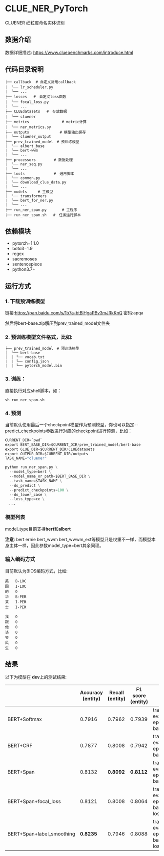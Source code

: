 # CLUE_NER_PyTorch

CLUENER 细粒度命名实体识别

## 数据介绍

数据详细描述: https://www.cluebenchmarks.com/introduce.html

## 代码目录说明

```text
├── callback  # 自定义常用callback
|  └── lr_scheduler.py　　
|  └── ...
├── losses   #　自定义loss函数
|  └── focal_loss.py　
|  └── ...
├── CLUEdatasets   #　存放数据
|  └── cluener　　　
├── metrics　　　　　　　　　# metric计算
|  └── ner_metrics.py　　　
├── outputs              # 模型输出保存
|  └── cluener_output
├── prev_trained_model　# 预训练模型
|  └── albert_base
|  └── bert-wwm
|  └── ...
├── processors　　　　　# 数据处理
|  └── ner_seq.py
|  └── ...
├── tools　　　　　　　　#　通用脚本
|  └── common.py
|  └── download_clue_data.py
|  └── ...
├── models　　　# 主模型
|  └── transformers
|  └── bert_for_ner.py
|  └── ...
├── run_ner_span.py       # 主程序
├── run_ner_span.sh   #　任务运行脚本
```
## 依赖模块

* pytorch=1.1.0
* boto3=1.9
* regex
* sacremoses
* sentencepiece
* python3.7+

## 运行方式

### 1. 下载预训练模型

链接:https://pan.baidu.com/s/1b7a-btBIHgaPBv3mJRkKnQ  密码:apqa

然后将bert-base.zip解压到prev_trained_model文件夹

### 2. 预训练模型文件格式，比如:
```text
├── prev_trained_model　# 预训练模型
|  └── bert-base
|  | └── vocab.txt
|  | └── config.json
|  | └── pytorch_model.bin
```
### 3. 训练：

直接执行对应shell脚本，如：
```shell
sh run_ner_span.sh
```

### 4. 预测

当前默认使用最后一个checkpoint模型作为预测模型，你也可以指定--predict_checkpoints参数进行对应的checkpoint进行预测，比如：

```python
CURRENT_DIR=`pwd`
export BERT_BASE_DIR=$CURRENT_DIR/prev_trained_model/bert-base
export GLUE_DIR=$CURRENT_DIR/CLUEdatasets
export OUTPUR_DIR=$CURRENT_DIR/outputs
TASK_NAME="cluener"

python run_ner_span.py \
  --model_type=bert \
  --model_name_or_path=$BERT_BASE_DIR \
  --task_name=$TASK_NAME \
  --do_predict \
  --predict_checkpoints=100 \
  --do_lower_case \
  --loss_type=ce \
　...
```
### 模型列表

model_type目前支持**bert**和**albert**

**注意**: bert ernie bert_wwm bert_wwwm_ext等模型只是权重不一样，而模型本身主体一样，因此参数model_type=bert其余同理。

### 输入编码方式

目前默认为BIOS编码方式，比如:

```text
美	B-LOC
国	I-LOC
的	O
华	B-PER
莱	I-PER
士	I-PER

我	O
跟	O
他	O
谈	O
笑	O
风	O
生	O 
```

## 结果

以下为模型在 **dev**上的测试结果:

|              | Accuracy (entity)  | Recall (entity)    | F1 score (entity)  |                                                              |
| ------------ | ------------------ | ------------------ | ------------------ | ------------------------------------------------------------ |
| BERT+Softmax | 0.7916     | 0.7962     | 0.7939    | train_max_length=128 eval_max_length=512 epoch=4 lr=3e-5 batch_size=24 |
| BERT+CRF     | 0.7877     | 0.8008 | 0.7942     | train_max_length=128 eval_max_length=512 epoch=5 lr=3e-5 batch_size=24 |
| BERT+Span    | 0.8132 | **0.8092** | **0.8112** | train_max_length=128 eval_max_length=512 epoch=4 lr=3e-5 batch_size=24 |
| BERT+Span+focal_loss    | 0.8121 | 0.8008 | 0.8064 | train_max_length=128 eval_max_length=512 epoch=4 lr=3e-5 batch_size=24 loss_type=focal |
| BERT+Span+label_smoothing   | **0.8235** | 0.7946 | 0.8088 | train_max_length=128 eval_max_length=512 epoch=4 lr=3e-5 batch_size=24 loss_type=lsr |

